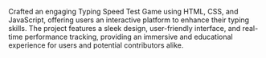 Crafted an engaging Typing Speed Test Game using HTML, CSS, and JavaScript,
offering users an interactive platform to enhance their typing skills.
The project features a sleek design, user-friendly interface,
and real-time performance tracking,
providing an immersive and educational experience for users and potential contributors alike.
